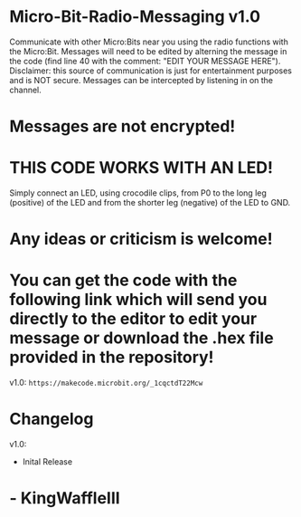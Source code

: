 # Micro-Bit-Radio-Messaging v1.0
Communicate with other Micro:Bits near you using the radio functions with the Micro:Bit. Messages will need to be edited by alterning the message in the code (find line 40 with the comment: "EDIT YOUR MESSAGE HERE"). Disclaimer: this source of communication is just for entertainment purposes and is NOT secure. Messages can be intercepted by listening in on the channel. 
# Messages are not encrypted!

# THIS CODE WORKS WITH AN LED!
Simply connect an LED, using crocodile clips, from P0 to the long leg (positive) of the LED and from the shorter leg (negative) of the LED to GND.

# Any ideas or criticism is welcome!

# You can get the code with the following link which will send you directly to the editor to edit your message or download the .hex file provided in the repository!
v1.0: `https://makecode.microbit.org/_1cqctdT22Mcw`


# Changelog

v1.0:
- Inital Release

# - KingWaffleIII


